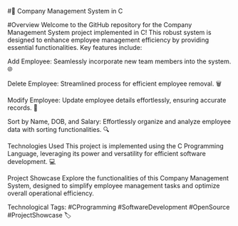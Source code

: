 #🏢 Company Management System in C


#Overview
Welcome to the GitHub repository for the Company Management System project implemented in C! This robust system is designed to enhance employee management efficiency by providing essential functionalities. Key features include:

Add Employee: Seamlessly incorporate new team members into the system. 🌐

Delete Employee: Streamlined process for efficient employee removal. 🗑️

Modify Employee: Update employee details effortlessly, ensuring accurate records. 🔄

Sort by Name, DOB, and Salary: Effortlessly organize and analyze employee data with sorting functionalities. 🔍

Technologies Used
This project is implemented using the C Programming Language, leveraging its power and versatility for efficient software development. 💻

Project Showcase
Explore the functionalities of this Company Management System, designed to simplify employee management tasks and optimize overall operational efficiency.

Technological Tags: #CProgramming #SoftwareDevelopment #OpenSource #ProjectShowcase 🏷️
